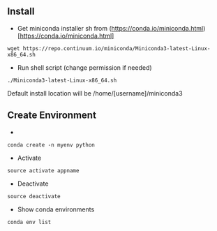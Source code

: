 
## Install

- Get miniconda installer sh from (https://conda.io/miniconda.html)[https://conda.io/miniconda.html]
```
wget https://repo.continuum.io/miniconda/Miniconda3-latest-Linux-x86_64.sh
```
- Run shell script (change permission if needed)
```
./Miniconda3-latest-Linux-x86_64.sh
```
Default install location will be /home/[username]/miniconda3


## Create Environment
- 
```
conda create -n myenv python
```
- Activate
```
source activate appname
```
- Deactivate
```
source deactivate
```
- Show conda environments
```
conda env list
```